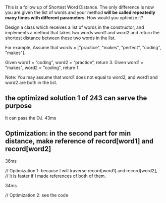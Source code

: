 This is a follow up of Shortest Word Distance. The only difference is now you are given the list of words and your method **will be called repeatedly many times with different parameters**. How would you optimize it?

Design a class which receives a list of words in the constructor, and implements a method that takes two words word1 and word2 and return the shortest distance between these two words in the list.

For example,
Assume that words = ["practice", "makes", "perfect", "coding", "makes"].

Given word1 = “coding”, word2 = “practice”, return 3.
Given word1 = "makes", word2 = "coding", return 1.

Note:
You may assume that word1 does not equal to word2, and word1 and word2 are both in the list.

## the optimized solution 1 of 243 can serve the purpose

It can pass the OJ. 43ms

## Optimization: in the second part for min distance, make reference of record[word1] and record[word2]

36ms

// Optimization 1: because I will traverse record[word1] and record[word2], 
// it is faster if I made references of both of them.


34ms

// Optimization 2: see the code